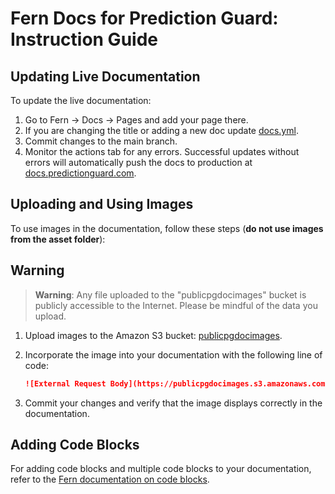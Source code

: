 # Fern Docs for Prediction Guard: Instruction Guide

## Updating Live Documentation

To update the live documentation:
1. Go to Fern -> Docs -> Pages and add your page there. 
2. If you are changing the title or adding a new doc update [docs.yml](https://github.com/predictionguard/ferndocs/blob/main/fern/docs.yml). 
3. Commit changes to the main branch.
4. Monitor the actions tab for any errors. Successful updates without errors will automatically push the docs to production at [docs.predictionguard.com](https://docs.predictionguard.com).


## Uploading and Using Images

To use images in the documentation, follow these steps (**do not use images from the asset folder**):

## Warning

> **Warning**: Any file uploaded to the "publicpgdocimages" bucket is publicly accessible to the Internet. Please be mindful of the data you upload.

1. Upload images to the Amazon S3 bucket: [publicpgdocimages](https://s3.console.aws.amazon.com/s3/buckets/publicpgdocimages?region=us-east-1&bucketType=general&tab=objects).
2. Incorporate the image into your documentation with the following line of code:

    ```markdown
    ![External Request Body](https://publicpgdocimages.s3.amazonaws.com/YOUR-IMAGE-NAME-HERE.png)
    ```

3. Commit your changes and verify that the image displays correctly in the documentation.

## Adding Code Blocks

For adding code blocks and multiple code blocks to your documentation, refer to the [Fern documentation on code blocks](https://docs.buildwithfern.com/generate-docs/component-library/code-block).
